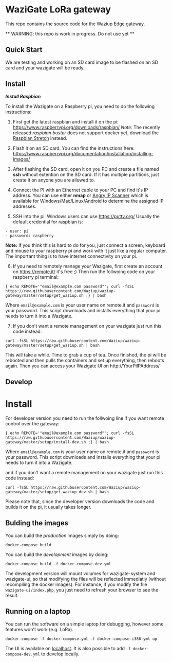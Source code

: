 WaziGate LoRa gateway
=====================

This repo contains the source code for the Waziup Edge gateway.

** WARNING: this repo is work in progress. Do not use yet **

Quick Start
-----------

We are testing and working on an SD card image to be flashed on an SD card and your wazigate will be ready.


Install
-------

***Install Raspbian***

To install the Wazigate on a Raspberry pi, you need to do the following instructions:

1. First get the latest raspbian and install it on the pi: https://www.raspberrypi.org/downloads/raspbian/
*Note:* The recently released _raspbian buster_ does not support docker yet, download the [Raspbian Stretch](https://downloads.raspberrypi.org/raspbian_lite/images/raspbian_lite-2019-04-09/2019-04-08-raspbian-stretch-lite.zip) instead.

2. Flash it on an SD card. You can find the instructions here: https://www.raspberrypi.org/documentation/installation/installing-images/

3. After flashing the SD card, open it on you PC and create a file named **ssh** without extention on the SD card. If it has multiple partitions, just create it on anyone you are allowed to.

4. Connect the PI with an Ethernet cable to your PC and find it's IP address. You can use either **nmap** or [Angry IP Scanner](http://angryip.org/) which is available for Windows/Mac/Linux/Android to determine the assigned IP addresses.

5. SSH into the pi. Windows users can use https://putty.org/
Usually the default credential for raspbian is:

```
- user: pi
- password: raspberry
```
**Note:** if you think this is hard to do for you, just connect a screen, keyboard and mouse to your raspberry pi and work with it just like a regular computer. The important thing is to have internet connectivity on your pi.

6. If you need to remotely manage your Wazigate, first create an account on https://remote.it/ it's free ;)
Then run the follwoing code on your raspberry pi terminal:

```
{ echo REMOTE='"email@example.com password"'; curl -fsSL https://raw.githubusercontent.com/Waziup/waziup-gateway/master/setup/get_waziup.sh ;} | bash
```
Where `email@example.com` is your user name on remote.it and `password` is your password. This script downloads and installs everything that your pi needs to turn it into a Wazigate.

7. If you don't want a remote management on your wazigate just run this code instead:

```
curl -fsSL https://raw.githubusercontent.com/Waziup/waziup-gateway/master/setup/get_waziup.sh | bash
```

This will take a while. Time to grab a cup of tea.
Once finished, the pi will be rebooted and then pulls the containers and set up everything, then reboots again.
Then you can access your Wazigate UI on http://YourPiIPAddress/

Develop
-------

Install
=======

For developer version you need to run the follwoing line if you want remote control over the gateway:

```
{ echo REMOTE='"email@example.com password"'; curl -fsSL https://raw.githubusercontent.com/Waziup/waziup-gateway/master/setup/install-dev.sh ;} | bash
```
Where `email@example.com` is your user name on remote.it and `password` is your password. This script downloads and installs everything that your pi needs to turn it into a Wazigate.

and if you don't want a remote management on your wazigate just run this code instead:

```
curl -fsSL https://raw.githubusercontent.com/Waziup/waziup-gateway/master/setup/get_waziup_dev.sh | bash
```

Please note that, since the developer version downloads the code and builds it on the pi, it usually takes longer.


Bulding the images
------------------

You can build the *production* images simply by doing:
```
docker-compose build
```

You can build the *development* images by doing:
```
docker-compose build -f docker-compose-dev.yml
```

The development version will mount volumes for wazigate-system and wazigate-ui, so that modifying the files will be reflected immediatly (without recompiling the docker images).
For instance, if you modify the file `wazigate-ui/index.php`, you just need to refresh your browser to see the result.


Running on a laptop
-------------------

You can run the software on a simple laptop for debugging, however some features won't work (e.g. LoRa).
```
docker-compose -f docker-compose.yml -f docker-compose-i386.yml up
```
The UI is available on [localhost](http://localhost).
It is also possible to add `-f docker-compose-dev.yml` to develop locally.
